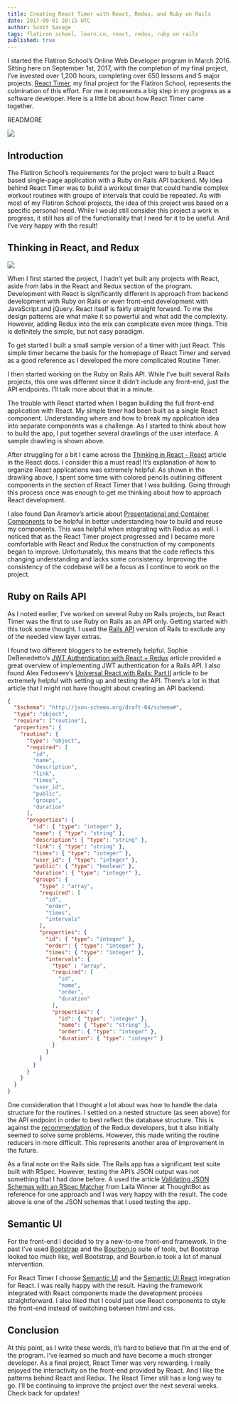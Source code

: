 ```yaml
---
title: Creating React Timer with React, Redux, and Ruby on Rails
date: 2017-09-01 20:15 UTC
author: Scott Savage
tags: flatiron school, learn.co, react, redux, ruby on rails
published: true
---
```


I started the Flatiron School’s Online Web Developer program in March 2016.  Sitting here on September 1st, 2017, with the completion of my final project, I’ve invested over 1,200 hours, completing over 650 lessons and 5 major projects.  [React Timer](https://github.com/snsavage/timer-react), my final project for the Flatiron School, represents the culmination of this effort.  For me it represents a big step in my progress as a software developer.  Here is a little bit about how React Timer came together.

READMORE

![](../images/react-timer-screenshot.png)

## Introduction
The Flatiron School’s requirements for the project were to built a React based single-page application with a Ruby on Rails API backend.  My idea behind React Timer was to build a workout timer that could handle complex workout routines with groups of intervals that could be repeated.  As with most of my Flatiron School projects, the idea of this project was based on a specific personal need.  While I would still consider this project a work in progress, it still has all of the functionality that I need for it to be useful.  And I’ve very happy with the result!

## Thinking in React, and Redux

![](../images/react-timer-thinking.jpg)

When I first started the project, I hadn’t yet built any projects with React, aside from labs in the React and Redux section of the program.  Development with React is significantly different in approach from backend development with Ruby on Rails or even front-end development with JavaScript and jQuery.  React itself is fairly straight forward.  To me the design patterns are what make it so powerful and what add the complexity.  However, adding Redux into the mix can complicate even more things.  This is definitely the simple, but not easy paradigm.      

To get started I built a small sample version of a timer with just React.  This simple timer became the basis for the homepage of React Timer and served as a good reference as I developed the more complicated Routine Timer.

I then started working on the Ruby on Rails API.  While I’ve built several Rails projects, this one was different since it didn’t include any front-end, just the API endpoints.  I’ll talk more about that in a minute.

The trouble with React started when I began building the full front-end application with React.  My simple timer had been built as a single React component.  Understanding where and how to break my application idea into separate components was a challenge.  As I started to think about how to build the app, I put together several drawlings of the user interface.  A sample drawling is shown above.  

After struggling for a bit I came across the [Thinking in React - React](https://facebook.github.io/react/docs/thinking-in-react.html) article in the React docs.  I consider this a must read!  It’s explanation of how to organize React applications was extremely helpful.  As shown in the drawling above, I spent some time with colored pencils outlining different components in the section of React Timer that I was building.  Going through this process once was enough to get me thinking about how to approach React development.  

I also found Dan Aramov’s article about [Presentational and Container Components](https://medium.com/@dan_abramov/smart-and-dumb-components-7ca2f9a7c7d0) to be helpful in better understanding how to build and reuse my components.  This was helpful when integrating with Redux as well.  I noticed that as the React Timer project progressed and I became more comfortable with React and Redux the construction of my components began to improve.  Unfortunately, this means that the code reflects this changing understanding and lacks some consistency.  Improving the consistency of the codebase will be a focus as I continue to work on the project.    

## Ruby on Rails API
As I noted earlier, I’ve worked on several Ruby on Rails projects, but React Timer was the first to use Ruby on Rails as an API only.  Getting started with this took some thought.  I used the [Rails API](https://github.com/rails-api/rails-api) version of Rails to exclude any of the needed view layer extras.  

I found two different bloggers to be extremely helpful.  Sophie DeBenedetto’s [JWT Authentication with React + Redux](http://www.thegreatcodeadventure.com/jwt-authentication-with-react-redux/) article provided a great overview of implementing JWT authentication for a Rails API.  I also found Alex Fedoseev’s [Universal React with Rails: Part II](https://blog.shakacode.com/isomorphic-react-with-rails-part-ii-614980b65aef) article to be extremely helpful with setting up and testing the API.  There’s a lot in that article that I might not have thought about creating an API backend.

```json
{
  "$schema": "http://json-schema.org/draft-04/schema#",
  "type": "object",
  "require": ["routine"],
  "properties": {
    "routine": {
      "type": "object",
      "required": [
        "id",
        "name",
        "description",
        "link",
        "times",
        "user_id",
        "public",
        "groups",
        "duration"
      ],
      "properties": {
        "id": { "type": "integer" },
        "name": { "type": "string" },
        "description": { "type": "string" },
        "link": { "type": "string" },
        "times": { "type": "integer" },
        "user_id": { "type": "integer" },
        "public": { "type": "boolean" },
        "duration": { "type": "integer" },
        "groups": {
          "type" : "array",
          "required": [
            "id",
            "order",
            "times",
            "intervals"
          ],
          "properties": {
            "id": { "type": "integer" },
            "order": { "type": "integer" },
            "times": { "type": "integer" },
            "intervals": {
              "type" : "array",
              "required": [
                "id",
                "name",
                "order",
                "duration"
              ],
              "properties": {
                "id": { "type": "integer" },
                "name": { "type": "string" },
                "order": { "type": "integer" },
                "duration": { "type": "integer" }
              }
            }
          }
        }
      }
    }
  }
}
```

One consideration that I thought a lot about was how to handle the data structure for the routines.  I settled on a nested structure (as seen above) for the API endpoint in order to best reflect the database structure.  This is against the [recommendation](http://redux.js.org/docs/recipes/reducers/NormalizingStateShape.html) of the Redux developers, but it also initially seemed to solve some problems.  However, this made writing the routine reducers in more difficult.  This represents another area of improvement in the future. 

As a final note on the Rails side.  The Rails app has a significant test suite built with RSpec.  However, testing the API’s JSON output was not something that I had done before.  A used the article [Validating JSON Schemas with an RSpec Matcher](https://robots.thoughtbot.com/validating-json-schemas-with-an-rspec-matcher) from Laila Winner at ThoughtBot as reference for one approach and I was very happy with the result.  The code above is one of the JSON schemas that I used testing the app. 

## Semantic UI
For the front-end I decided to try a new-to-me front-end framework.  In the past I’ve used [Bootstrap](http://getbootstrap.com/) and the [Bourbon.io](http://bourbon.io/) suite of tools, but Bootstrap looked too much like, well Bootstrap, and Bourbon.io took a lot of manual intervention.  

For React Timer I choose [Semantic UI](https://semantic-ui.com/) and the [Semantic UI React](https://react.semantic-ui.com/introduction) integration for React.  I was really happy with the result.  Having the framework integrated with React components made the development process straightforward.  I also liked that I could just use React components to style the front-end instead of switching between html and css.  

## Conclusion
At this point, as I write these words, it’s hard to believe that I’m at the end of the program.  I’ve learned so much and have become a much stronger developer.  As a final project, React Timer was very rewarding.  I really enjoyed the interactivity on the front-end provided by React.  And I like the patterns behind React and Redux.  The React Timer still has a long way to go.  I’ll be continuing to improve the project over the next several weeks.  Check back for updates!

